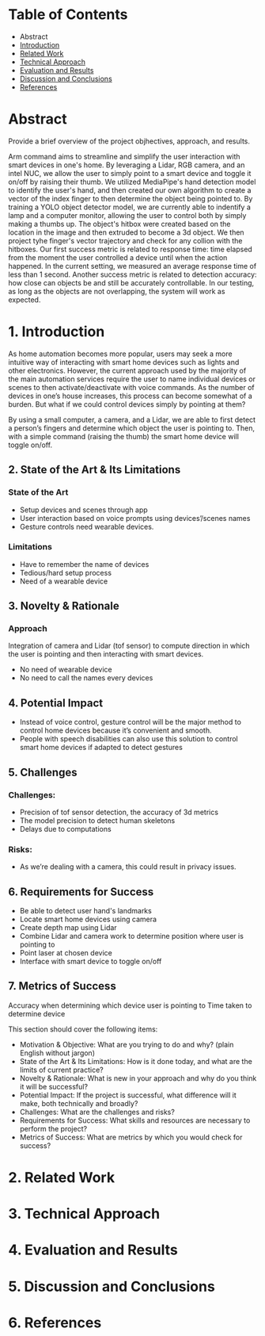 # Table of Contents
* Abstract
* [Introduction](#1-introduction)
* [Related Work](#2-related-work)
* [Technical Approach](#3-technical-approach)
* [Evaluation and Results](#4-evaluation-and-results)
* [Discussion and Conclusions](#5-discussion-and-conclusions)
* [References](#6-references)

# Abstract

Provide a brief overview of the project objhectives, approach, and results.

Arm command aims to streamline and simplify the user interaction with smart devices in one's home. By leveraging a Lidar, RGB camera, and an intel NUC, we allow the user to simply point to a smart device and toggle it on/off by raising their thumb.
We utilized MediaPipe's hand detection model to identify the user's hand, and then created our own algorithm to create a vector of the index finger to then determine the object being pointed to. By training a YOLO object detector model, we are currently able to indentify a lamp and a computer monitor, allowing the user to control both by simply making a thumbs up. The object's hitbox were created based on the location in the image and then extruded to become a 3d object. We then project tyhe finger's vector trajectory and check for any collion with the hitboxes.
Our first success metric is related to response time: time elapsed from the moment the user controlled a device until when the action happened. In the current setting, we measured an average response time of less than 1 second.
Another success metric is related to detection accuracy: how close can objects be and still be accurately controllable. In our testing, as long as the objects are not overlapping, the system will work as expected.

# 1. Introduction

As home automation becomes more popular, users may seek a more intuitive way of interacting with smart home devices such as lights and other electronics. However, the current approach used by the majority of the main automation services require the user to name individual devices or scenes to then activate/deactivate with voice commands. As the number of devices in one’s house increases, this process can become somewhat of a burden. But what if we could control devices simply by pointing at them?

By using a small computer, a camera, and a Lidar, we are able to first detect a person’s fingers and determine which object the user is pointing to. Then, with a simple command (raising the thumb) the smart home device will toggle on/off.

## 2. State of the Art & Its Limitations
### State of the Art
- Setup devices and scenes through app
- User interaction based on voice prompts using devices’/scenes names 
- Gesture controls need wearable devices.

### Limitations
- Have to remember the name of devices
- Tedious/hard setup process
- Need of a wearable device
  
## 3. Novelty & Rationale

### Approach
Integration of camera and Lidar (tof sensor) to compute direction in which the user is pointing and then interacting with smart devices.
- No need of wearable device
- No need to call the names every devices

## 4. Potential Impact

- Instead of voice control, gesture control will be the major method to control home devices because it’s convenient and smooth.
- People with speech disabilities can also use this solution to control smart home devices if adapted to detect gestures
  

## 5. Challenges
### Challenges:
- Precision of tof sensor detection, the accuracy of 3d metrics
- The model precision to detect human skeletons
- Delays due to computations

### Risks:
- As we’re dealing with a camera, this could result in privacy issues.


## 6. Requirements for Success

- Be able to detect user hand's landmarks
- Locate smart home devices using camera
- Create depth map using Lidar
- Combine Lidar and camera work to determine position where user is pointing to
- Point laser at chosen device
- Interface with smart device to toggle on/off


## 7. Metrics of Success

Accuracy when determining which device user is pointing to
Time taken to determine device

This section should cover the following items:

* Motivation & Objective: What are you trying to do and why? (plain English without jargon)
* State of the Art & Its Limitations: How is it done today, and what are the limits of current practice?
* Novelty & Rationale: What is new in your approach and why do you think it will be successful?
* Potential Impact: If the project is successful, what difference will it make, both technically and broadly?
* Challenges: What are the challenges and risks?
* Requirements for Success: What skills and resources are necessary to perform the project?
* Metrics of Success: What are metrics by which you would check for success?

# 2. Related Work

# 3. Technical Approach

# 4. Evaluation and Results

# 5. Discussion and Conclusions

# 6. References
